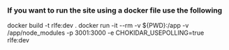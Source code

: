 ### If you want to run the site using a docker file use the following

docker build -t rlfe:dev .
docker run -it --rm -v ${PWD}:/app -v /app/node_modules -p 3001:3000 -e CHOKIDAR_USEPOLLING=true rlfe:dev
